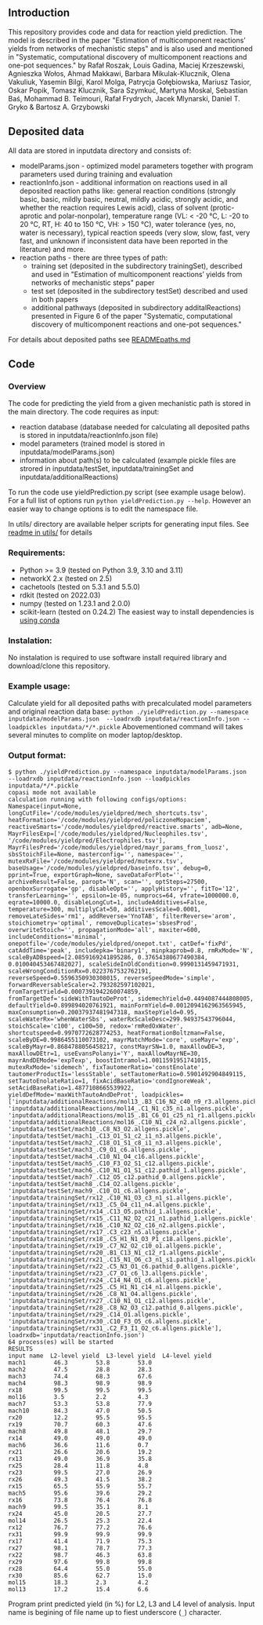 ## Introduction
This repository provides code and data for reaction yield prediction. 
The model is described in the paper "Estimation of multicomponent reactions’ yields from networks of mechanistic steps" and is also used and mentioned in "Systematic, computational discovery of multicomponent reactions and one-pot sequences." by Rafał Roszak, Louis Gadina, Maciej Krzeszewski, Agnieszka Wołos, Ahmad Makkawi, Barbara Mikulak-Klucznik, Olena Vakuliuk, Yasemin Bilgi, Karol Molga, Patrycja Gołębiowska, Mariusz Tasior, Oskar Popik, Tomasz Klucznik, Sara Szymkuć, Martyna Moskal, Sebastian Baś, Mohammad B. Teimouri, Rafał Frydrych, Jacek Mlynarski, Daniel T. Gryko & Bartosz A. Grzybowski

## Deposited data
All data are stored in inputdata directory and consists of:
- modelParams.json - optimized model parameters together with program parameters used during training and evaluation
- reactionInfo.json - additional information on reactions used in all deposited reaction paths like: general reaction conditions (strongly basic, basic, mildly basic, neutral, mildly acidic, strongly acidic, and whether the reaction requires Lewis acid), class of solvent (protic-aprotic and polar-nonpolar), temperature range (VL: < -20 °C, L: -20 to 20 °C, RT, H: 40 to 150 °C, VH: > 150 °C), water tolerance (yes, no, water is necessary), typical reaction speeds (very slow, slow, fast, very fast, and unknown if inconsistent data have been reported in the literature) and more.
- reaction paths - there are three types of path:
  - training set (deposited in the subdirectory trainingSet), described and used in "Estimation of multicomponent reactions’ yields from networks of mechanistic steps" paper
  - test set (deposited in the subdirectory testSet) described and used in both papers
  - additional pathways (deposited in subdirectory additalReactions) presented in Figure 6 of the paper "Systematic, computational discovery of multicomponent reactions and one-pot sequences."

For details about deposited paths see [READMEpaths.md](inputdata/READMEpaths.md)


## Code
### Overview
The code for predicting the yield from a given mechanistic path is stored in the main directory. The code requires as input:
- reaction database (database needed for calculating all deposited paths is stored in inputdata/reactionInfo.json file)
- model parameters (trained model is stored in inputdata/modelParams.json)
- information about path(s) to be calculated (example pickle files are strored in inputdata/testSet, inputdata/trainingSet and inputdata/additionalReactions)

To run the code use yieldPrediction.py script (see example usage below). For a full list of options run `python yieldPrediction.py --help`. However an easier way to change options is to edit the namespace file.

In utils/ directory are available helper scripts for generating input files. See [readme in utils/](utils/README.md) for details

### Requirements:
- Python >= 3.9 (tested on Python 3.9, 3.10 and 3.11)
- networkX 2.x (tested on 2.5)
- cachetools (tested on 5.3.1 and 5.5.0)
- rdkit (tested on 2022.03)
- numpy (tested on 1.23.1 and 2.0.0)
- scikit-learn (tested on 0.24.2)
The easiest way to install dependencies is [using conda](https://www.rdkit.org/docs/Install.html)

### Instalation:
No instalation is required to use software install required library and download/clone this repository. 

### Example usage:
Calculate yield for all deposited paths with precalculated model parameters and original reaction data base:
 `python ./yieldPrediction.py --namespace inputdata/modelParams.json  --loadrxdb inputdata/reactionInfo.json --loadpickles inputdata/*/*.pickle`
Abovementioned command will takes several minutes to complite on moder laptop/desktop.

### Output format:
```
$ python ./yieldPrediction.py --namespace inputdata/modelParams.json  --loadrxdb inputdata/reactionInfo.json --loadpickles inputdata/*/*.pickle
copasi mode not available
calculation running with following configs/options:  Namespace(input=None, longCutFile='/code/modules/yieldpred/mech_shortcuts.tsv', heatFormation='/code/modules/yieldpred/policzoneMopaciem', reactiveSmarts='/code/modules/yieldpred/reactive.smarts', adb=None, MayrFilesExp=['/code/modules/yieldpred/Nucleophiles.tsv', '/code/modules/yieldpred/Electrophiles.tsv'], MayrFilesPred='/code/modules/yieldpred/mayr_params_from_luosz', sbsStoichFile=None, masterconfig='', namespace='', mutexRxFile='/code/modules/yieldpred/mutexrx.tsv', baseUsage='/code/modules/yieldpred/baseinfo.tsv', debug=0, pprint=True, exportGraph=None, saveDataForPlot='', archiveResult=False, paropt='N', scan='', optSteps=27500, openboxSurrogate='gp', disableOpt='', applyHistory='', fitTo='12', transferLearning='', epsilon=1e-05, numprocs=64, vfrate=1000000.0, eqrate=10000.0, disableLongCut=1, includeAdditives=False, temperature=300, multiplyCat=50, additivesScale=0.0001, removeLateSides='rm1', addReverse='YnoTAB', filterReverse='arom', stoichiometry='optimal', removeDuplicates='sbsesProd', overwriteStoich='', propagationMode='all', maxiter=600, includeConditions='minimal', onepotfile='/code/modules/yieldpred/onepot.txt', catDef='fixPd', catAddTime='peak', includepka='binary1', minpkaprob=0.8, rmRxMode='N', scaleByADBspeed=[2.0859169241895286, 0.37654380677490384, 0.010040453467482027], scaleSideInOldCondition=0.9990131459471931, scaleWrongConditionRx=0.0223767532762191, reverseSpeed=0.5596350930308015, reverseSpeedMode='simple', forwardReversableScaler=2.793282597102021, fromTargetYield=0.0007391942260074859, fromTargetDef='sideWithTautoDeProt', sidemechYield=0.4494087444808005, defaultYield=0.899894020761921, mainFormYield=0.0012094162963565945, maxConsumption=0.20037937481947318, maxStepYield=0.95, scaleWaterRx='whenWaterSbs', waterRxScaleDesc=299.94937543796044, stoichScale='c100', c100=50, redox='rmRedOxWater', shortcutspeed=0.9970772628774253, heatFormationBoltzman=False, scaleByDE=0.9986455110073102, mayrMatchMode='core', useMayr='exp', scaleByMayr=0.8684788056458217, constMayrSN=1.0, maxAllowDE=3, maxAllowDEtr=1, useEvansPolanyi='Y', maxAllowMayrNE=30, mayrAndDEMode='expTexp', boostIntramol=1.0011591951741015, mutexRxMode='sidemech', fixTautomerRatio='constEnolate', tautomerProductIs='lessStable', setTautomerRatio=0.5901492904849115, setTautoEnolateRatio=1, fixAcidBaseRatio='condIgnoreWeak', setAcidBaseRatio=1.4877108665539922, yieldDefMode='maxWithTautoAndDeProt', loadpickles=['inputdata/additionalReactions/mol13_.B3_C16_N2_c40_n9_r3.allgens.pickle', 'inputdata/additionalReactions/mol14_.C1_N1_c35_n1.allgens.pickle', 'inputdata/additionalReactions/mol15_.B1_C6_O1_c25_n1_r1.allgens.pickle', 'inputdata/additionalReactions/mol16_.C10_N1_c24_n2.allgens.pickle', 'inputdata/testSet/mach10_.C8_N3_O2.allgens.pickle', 'inputdata/testSet/mach1_.C13_O1_S1_c2_i1_n3.allgens.pickle', 'inputdata/testSet/mach2_.C18_O1_S1_c8_i1_n3.allgens.pickle', 'inputdata/testSet/mach3_.C9_O1_c6.allgens.pickle', 'inputdata/testSet/mach4_.C10_N1_O4_c16.allgens.pickle', 'inputdata/testSet/mach5_.C10_F3_O2_S1_c12.allgens.pickle', 'inputdata/testSet/mach6_.C10_N1_O1_S1_c12.pathid_1.allgens.pickle', 'inputdata/testSet/mach7_.C12_O5_c12.pathid_0.allgens.pickle', 'inputdata/testSet/mach8_.C14_O2.allgens.pickle', 'inputdata/testSet/mach9_.C10_O1_c6.allgens.pickle', 'inputdata/trainingSet/rx12_.C10_N1_O3_c3_n1_s1.allgens.pickle', 'inputdata/trainingSet/rx13_.C5_O4_c11_n4.allgens.pickle', 'inputdata/trainingSet/rx14_.C13_O5.pathid_1.allgens.pickle', 'inputdata/trainingSet/rx15_.C11_N2_O2_c21_n1.pathid_1.allgens.pickle', 'inputdata/trainingSet/rx16_.C10_N2_O2_c16_n2.allgens.pickle', 'inputdata/trainingSet/rx17_.C3_c23_n5.allgens.pickle', 'inputdata/trainingSet/rx18_.C5_H1_N1_O3_P1_c18.allgens.pickle', 'inputdata/trainingSet/rx19_.C7_N2_O2_c10_o1.allgens.pickle', 'inputdata/trainingSet/rx20_.B1_C13_N1_c12_r1.allgens.pickle', 'inputdata/trainingSet/rx21_.C15_N1_O6_c3_n1_s1.pathid_1.allgens.pickle', 'inputdata/trainingSet/rx22_.C5_N3_O1_c6.pathid_0.allgens.pickle', 'inputdata/trainingSet/rx23_.C7_O1_c6_l3.allgens.pickle', 'inputdata/trainingSet/rx24_.C14_N4_O1_c6.allgens.pickle', 'inputdata/trainingSet/rx25_.C5_H1_N1_c14_n1.allgens.pickle', 'inputdata/trainingSet/rx26_.C8_N1_O4.allgens.pickle', 'inputdata/trainingSet/rx27_.C10_N1_O1_c12.allgens.pickle', 'inputdata/trainingSet/rx28_.C8_N2_O3_c12.pathid_0.allgens.pickle', 'inputdata/trainingSet/rx29_.C14_O1.allgens.pickle', 'inputdata/trainingSet/rx30_.C10_F3_O5_c6.allgens.pickle', 'inputdata/trainingSet/rx31_.C2_F3_I1_O2_c6.allgens.pickle'], loadrxdb='inputdata/reactionInfo.json')
64 process(es) will be started
RESULTS
input name	L2-level yield	L3-level yield	L4-level yield
mach1    	 46.3    	 53.8    	 53.0
mach2    	 47.5    	 28.8    	 28.3
mach3    	 74.4    	 68.3    	 67.6
mach4    	 98.3    	 98.9    	 98.9
rx18    	 99.5    	 99.5    	 99.5
mol16    	 3.5    	 2.2    	 4.3
mach7    	 53.3    	 53.8    	 77.9
mach10    	 84.3    	 47.0    	 50.5
rx20    	 12.2    	 95.5    	 95.5
rx19    	 70.7    	 60.3    	 47.6
mach8    	 49.8    	 48.1    	 29.7
rx14    	 49.0    	 49.0    	 49.0
mach6    	 36.6    	 11.6    	 0.7
rx21    	 26.6    	 20.6    	 19.2
rx13    	 49.0    	 36.9    	 35.8
rx25    	 28.4    	 11.8    	 4.8
rx23    	 99.5    	 27.0    	 26.9
rx26    	 49.3    	 41.5    	 38.2
rx15    	 65.5    	 55.9    	 55.7
mach5    	 95.6    	 39.6    	 29.2
rx16    	 73.8    	 76.4    	 76.8
mach9    	 99.5    	 35.1    	 8.1
rx24    	 45.0    	 20.5    	 27.7
mol14    	 26.5    	 25.3    	 22.4
rx12    	 76.7    	 77.2    	 76.6
rx31    	 99.9    	 99.9    	 99.9
rx17    	 41.4    	 71.9    	 75.3
rx27    	 98.1    	 78.7    	 77.3
rx22    	 98.7    	 46.3    	 63.8
rx29    	 97.6    	 99.8    	 99.8
rx28    	 64.4    	 55.0    	 55.0
rx30    	 85.6    	 62.7    	 15.0
mol15    	 18.3    	 2.3    	 4.2
mol13    	 17.2    	 15.4    	 6.6
```
Program print predicted yield (in %) for L2, L3 and L4 level of analysis. Input name is begining of file name up to fiest underscore (`_`) character.
